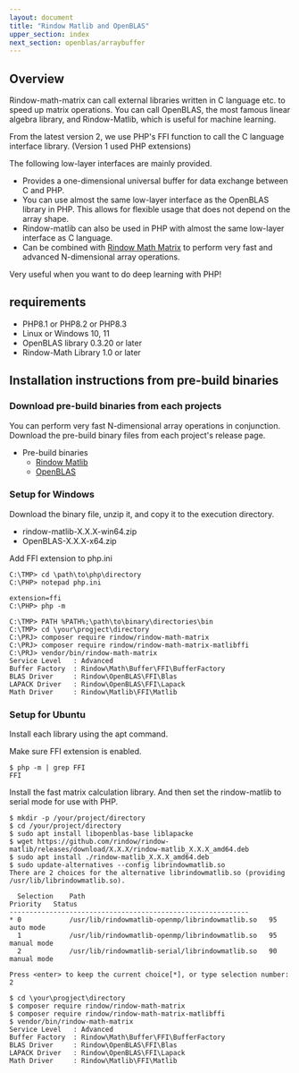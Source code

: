 ```yaml
---
layout: document
title: "Rindow Matlib and OpenBLAS"
upper_section: index
next_section: openblas/arraybuffer
---
```


Overview
--------
Rindow-math-matrix can call external libraries written in C language etc. to speed up matrix operations.
You can call OpenBLAS, the most famous linear algebra library, and Rindow-Matlib, which is useful for machine learning.

From the latest version 2, we use PHP's FFI function to call the C language interface library. (Version 1 used PHP extensions)

The following low-layer interfaces are mainly provided.

- Provides a one-dimensional universal buffer for data exchange between C and PHP.
- You can use almost the same low-layer interface as the OpenBLAS library in PHP. This allows for flexible usage that does not depend on the array shape.
- Rindow-matlib can also be used in PHP with almost the same low-layer interface as C language.
- Can be combined with [Rindow Math Matrix](/mathematics/matrix/matrix.html) to perform very fast and advanced N-dimensional array operations.

Very useful when you want to do deep learning with PHP!


requirements
------------

- PHP8.1 or PHP8.2 or PHP8.3
- Linux or Windows 10, 11
- OpenBLAS library 0.3.20 or later
- Rindow-Math Library 1.0 or later


Installation instructions from pre-build binaries
-------------------------------------------------

### Download pre-build binaries from each projects

You can perform very fast N-dimensional array operations in conjunction.
Download the pre-build binary files from each project's release page.

- Pre-build binaries
  - [Rindow Matlib](https://github.com/rindow/rindow-matlib/releases)
  - [OpenBLAS](https://github.com/OpenMathLib/OpenBLAS/releases)

### Setup for Windows

Download the binary file, unzip it, and copy it to the execution directory.

- rindow-matlib-X.X.X-win64.zip
- OpenBLAS-X.X.X-x64.zip

Add FFI extension to php.ini

```shell
C:\TMP> cd \path\to\php\directory
C:\PHP> notepad php.ini

extension=ffi
C:\PHP> php -m

C:\TMP> PATH %PATH%;\path\to\binary\directories\bin
C:\TMP> cd \your\progject\directory
C:\PRJ> composer require rindow/rindow-math-matrix
C:\PRJ> composer require rindow/rindow-math-matrix-matlibffi
C:\PRJ> vendor/bin/rindow-math-matrix
Service Level   : Advanced
Buffer Factory  : Rindow\Math\Buffer\FFI\BufferFactory
BLAS Driver     : Rindow\OpenBLAS\FFI\Blas
LAPACK Driver   : Rindow\OpenBLAS\FFI\Lapack
Math Driver     : Rindow\Matlib\FFI\Matlib
```

### Setup for Ubuntu

Install each library using the apt command.

Make sure FFI extension is enabled.
```shell
$ php -m | grep FFI
FFI
```

Install the fast matrix calculation library.
And then set the rindow-matlib to serial mode for use with PHP.
```shell
$ mkdir -p /your/project/directory
$ cd /your/project/directory
$ sudo apt install libopenblas-base liblapacke
$ wget https://github.com/rindow/rindow-matlib/releases/download/X.X.X/rindow-matlib_X.X.X_amd64.deb
$ sudo apt install ./rindow-matlib_X.X.X_amd64.deb
$ sudo update-alternatives --config librindowmatlib.so
There are 2 choices for the alternative librindowmatlib.so (providing /usr/lib/librindowmatlib.so).

  Selection    Path                                             Priority   Status
------------------------------------------------------------
* 0            /usr/lib/rindowmatlib-openmp/librindowmatlib.so   95        auto mode
  1            /usr/lib/rindowmatlib-openmp/librindowmatlib.so   95        manual mode
  2            /usr/lib/rindowmatlib-serial/librindowmatlib.so   90        manual mode

Press <enter> to keep the current choice[*], or type selection number: 2

$ cd \your\progject\directory
$ composer require rindow/rindow-math-matrix
$ composer require rindow/rindow-math-matrix-matlibffi
$ vendor/bin/rindow-math-matrix
Service Level   : Advanced
Buffer Factory  : Rindow\Math\Buffer\FFI\BufferFactory
BLAS Driver     : Rindow\OpenBLAS\FFI\Blas
LAPACK Driver   : Rindow\OpenBLAS\FFI\Lapack
Math Driver     : Rindow\Matlib\FFI\Matlib
```


